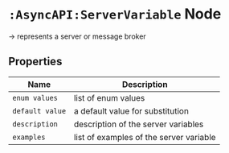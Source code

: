 # `:AsyncAPI:ServerVariable` Node

-> represents a server or message broker

## Properties

| Name              | Description                                         |
|-------------------|-----------------------------------------------------|
| `enum values`     | list of enum values                                 |
| `default value`   | a default value for substitution                    |
| `description`     | description of the server variables                 |
| `examples`        | list of examples of the server variable             |
